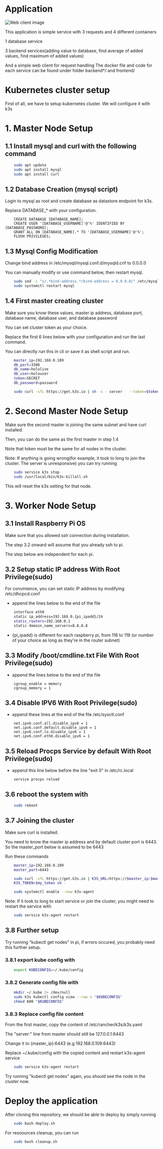 # Application

![Web client image](/front.PNG)


This application is simple service with 3 requests and 4 different containers

1 database service

3 backend services(adding value to database, find average of added values, find maximum of added values)

And a simple web client for request handling
The docker file and code for each service can be found under folder backend*/ and frontend/

# Kubernetes cluster setup
First of all, we have to setup kubernetes cluster. We will configure it with k3s
# 1. Master Node Setup
## 1.1 Install mysql and curl with the following command
```bash
    sudo apt update
    sudo apt install mysql
    sudo apt install curl
```
## 1.2 Database Creation (mysql script)
Login to mysql as root and create database as datastore endpoint for k3s.

Replace DATABASE_* with your configuration.
```
    CREATE DATABASE [DATABASE_NAME];
    CREATE USER '[DATABASE_USERNAME]'@'%' IDENTIFIED BY [DATABASE_PASSWORD];
    GRANT ALL ON [DATABASE_NAME].* TO '[DATABASE_USERNAME]'@'%';
    FLUSH PRIVILEGES;
```
## 1.3 Mysql Config Modification
Change bind address in /etc/mysql/mysql.conf.d/mysqld.cnf to 0.0.0.0

You can manually modify or use command below, then restart mysql.

```bash
    sudo sed -i "s/.*bind-address.*/bind-address = 0.0.0.0/" /etc/mysql/mysql.conf.d/mysqld.cnf
    sudo systemctl restart mysql
```
## 1.4 First master creating cluster
Make sure you know these values, master ip address, database port, database name, database user, and database password

You can set cluster token as your choice.

Replace the first 6 lines below with your configuration and run the last command.

You can directly run this in cli or save it as shell script and run.
```bash
    master_ip=192.168.0.109
    db_port=3306
    db_name=hololive
    db_user=holouser
    token=SECRET
    db_password=password

    sudo curl -sfL https://get.k3s.io | sh -s - server   --token=$token --node-taint CriticalAddonsOnly=true:NoSchedule   --datastore-endpoint="mysql://$database_user:$database_password@tcp($master_ip:$database_port)/$database_name"
```


# 2. Second Master Node Setup
Make sure the second master is joining the same subnet and have curl installed. 

Then, you can do the same as the first master in step 1.4

Note that token must be the same for all nodes in the cluster.

Note: If anything is going wrong(for example, it took to long to join the cluster. The server is unresponsive) you can try running

```bash
    sudo service k3s stop
    sudo /usr/local/bin/k3s-killall.sh
```

This will reset the k3s setting for that node.

# 3. Worker Node Setup
## 3.1 Install Raspberry Pi OS
Make sure that you allowed ssh connection during installation.

The step 3.2 onward will assume that you already ssh to pi.

The step below are independent for each pi.

## 3.2 Setup static IP address With Root Privilege(sudo)
For convinience, you can set static IP address by modifying /etc/dhcpcd.conf 
- append the lines below to the end of the file
```bash
    interface eth0
    static ip_address=192.168.0.{pi_ipadd}/24
    static_routers=192.168.0.1
    static domain_name_servers=8.8.8.8
```
- {pi_ipadd} is different for each raspberry pi, from 116 to 119 (or number of your choice as long as they're in the router subnet)

## 3.3 Modify /boot/cmdline.txt File With Root Privilege(sudo)
- append the lines below to the end of the file
``` 
    cgroup_enable = memory
    cgroup_memory = 1
```

## 3.4 Disable IPV6 With Root Privilege(sudo)
- append these lines at the end of the file /etc/sysctl.conf 
``` 
    net.ipv6.conf.all.disable_ipv6 = 1
    net.ipv6.conf.default.disable_ipv6 = 1
    net.ipv6.conf.lo.disable_ipv6 = 1
    net.ipv6.conf.eth0.disable_ipv6 = 1
```

## 3.5 Reload Procps Service by default With Root Privilege(sudo)
- append this line below before the line "exit 0" in /etc/rc.local 
``` 
    service procps reload
```

## 3.6 reboot the system with
```bash
    sudo reboot
```

## 3.7 Joining the cluster

Make sure curl is installed.

You need to know the master ip address and by default cluster port is 6443.
So the master_port below is assumed to be 6443

Run these commands

```bash
    master_ip=192.168.0.109
    master_port=6443

    sudo curl -sfL https://get.k3s.io | K3S_URL=https://$master_ip:$master_port \
    K3S_TOKEN=$my_token sh -

    sudo systemctl enable --now k3s-agent
```

Note: If it took to long to start service or join the cluster, you might need to restart the service with
```bash
    sudo service k3s-agent restart
```

## 3.8 Further setup

Try running "kubectl get nodes" in pi, if errors occured, you probably need this further setup.

### 3.8.1 export kube config with
```bash
    export KUBECONFIG=~/.kube/config
```
### 3.8.2 Generate config file with

```bash
    mkdir ~/.kube 2> /dev/null
    sudo k3s kubectl config view --raw > "$KUBECONFIG"
    chmod 600 "$KUBECONFIG"
```

### 3.8.3 Replace config file content

From the first master, copy the content of /etc/rancher/k3s/k3s.yaml

The "server:" line from master should still be 127.0.0.1:6443

Change it to {master_ip}:6443 (e.g 192.168.0.109:6443)

Replace ~/.kube/config with the copied content and restart k3s-agent service

```bash
    sudo service k3s-agent restart
```


Try running "kubectl get nodes" again, you should see the node in the cluster now.


# Deploy the application

After cloning this repository, we should be able to deploy by simply running

```bash
    sudo bash deploy.sh
```

For resoources cleanup, you can run

```bash
    sudo bash cleanup.sh
```